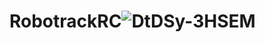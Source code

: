 # RobotrackRC![DtDSy-3HSEM](https://github.com/lenix161/RobotrackRC/assets/55684777/61bfe7ae-b42c-463b-89b3-98efa8c9cdad)
